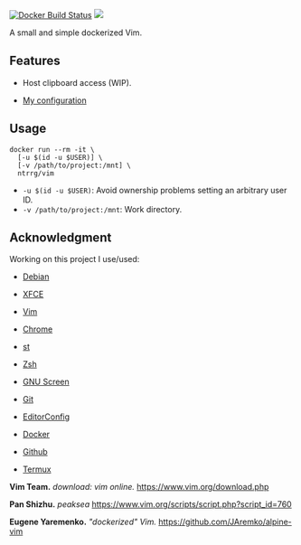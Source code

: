 [![Docker Build Status](https://img.shields.io/docker/build/ntrrg/vim.svg)](https://store.docker.com/community/images/ntrrg/vim/)
[![](https://images.microbadger.com/badges/image/ntrrg/vim.svg)](https://microbadger.com/images/ntrrg/vim)

A small and simple dockerized Vim.

## Features

* Host clipboard access (WIP).

* [My configuration](https://github.com/ntrrg/dotfiles/tree/master/vim)

## Usage

```shell-session
docker run --rm -it \
  [-u $(id -u $USER)] \
  [-v /path/to/project:/mnt] \
  ntrrg/vim
```

* `-u $(id -u $USER)`: Avoid ownership problems setting an arbitrary user ID.
* `-v /path/to/project:/mnt`: Work directory.

## Acknowledgment

Working on this project I use/used:

* [Debian](https://www.debian.org/)

* [XFCE](https://xfce.org/)

* [Vim](https://www.vim.org/)

* [Chrome](https://www.google.com/chrome/browser/desktop/index.html)

* [st](https://st.suckless.org/)

* [Zsh](http://www.zsh.org/)

* [GNU Screen](https://www.gnu.org/software/screen)

* [Git](https://git-scm.com/)

* [EditorConfig](http://editorconfig.org/)

* [Docker](https://docker.com)

* [Github](https://github.com)

* [Termux](https://termux.com)

**Vim Team.** *download: vim online.* https://www.vim.org/download.php

**Pan Shizhu.** *peaksea* https://www.vim.org/scripts/script.php?script_id=760

**Eugene Yaremenko.** *"dockerized" Vim.* https://github.com/JAremko/alpine-vim

